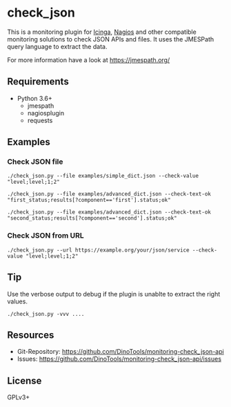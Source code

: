 check_json
==========

This is a monitoring plugin for [Icinga](https://icinga.com/), [Nagios](https://www.nagios.org/) and other compatible
monitoring solutions to check JSON APIs and files. It uses the JMESPath query language to extract the data.

For more information have a look at https://jmespath.org/

Requirements
------------

- Python 3.6+
  - jmespath
  - nagiosplugin
  - requests


Examples
--------

### Check JSON file

```
./check_json.py --file examples/simple_dict.json --check-value "level;level;1;2"
```

```
./check_json.py --file examples/advanced_dict.json --check-text-ok "first_status;results[?component=='first'].status;ok"
```

```
./check_json.py --file examples/advanced_dict.json --check-text-ok "second_status;results[?component=='second'].status;ok"
```

### Check JSON from URL

```
./check_json.py --url https://example.org/your/json/service --check-value "level;level;1;2"
```

Tip
---

Use the verbose output to debug if the plugin is unablte to extract the right values.

```
./check_json.py -vvv ....
```


Resources
---------

- Git-Repository: https://github.com/DinoTools/monitoring-check_json-api
- Issues: https://github.com/DinoTools/monitoring-check_json-api/issues

License
-------

GPLv3+
